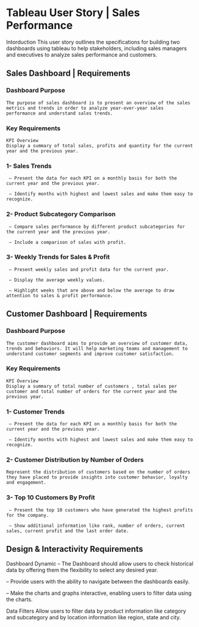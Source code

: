 # Tableau User Story | Sales Performance
Intorduction
This user story outlines the specifications for building two dashboards using tableau to help stakeholders, including sales managers and executives to analyze sales performance and customers. 

## Sales Dashboard | Requirements
  ### Dashboard Purpose
    The purpose of sales dashboard is to present an overview of the sales metrics and trends in order to analyze year-over-year sales performance and understand sales trends.
  
  ### Key Requirements
    KPI Overview
    Display a summary of total sales, profits and quantity for the current year and the previous year.
  
  ### 1- Sales Trends
     – Present the data for each KPI on a monthly basis for both the current year and the previous year.
  
     – Identify months with highest and lowest sales and make them easy to recognize.
  
  ### 2- Product Subcategory Comparison
     – Compare sales performance by different product subcategories for the current year and the previous year.
  
     – Include a comparison of sales with profit.
  
  ### 3- Weekly Trends for Sales & Profit
     – Present weekly sales and profit data for the current year.
  
     – Display the average weekly values.
  
     – Highlight weeks that are above and below the average to draw attention to sales & profit performance.

## Customer Dashboard | Requirements
  ### Dashboard Purpose
    The customer dashboard aims to provide an overview of customer data, trends and behaviors. It will help marketing teams and management to understand customer segments and improve customer satisfaction.
  
  ### Key Requirements
    KPI Overview
    Display a summary of total number of customers , total sales per customer and total number of orders for the current year and the previous year.
  
  ### 1- Customer Trends
     – Present the data for each KPI on a monthly basis for both the current year and the previous year.
    
     – Identify months with highest and lowest sales and make them easy to recognize.
  
  ### 2- Customer Distribution by Number of Orders
    Represent the distribution of customers based on the number of orders they have placed to provide insights into customer behavior, loyalty and engagement.
  
  ### 3- Top 10 Customers By Profit
     – Present the top 10 customers who have generated the highest profits for the company.
    
     – Show additional information like rank, number of orders, current sales, current profit and the last order date.

## Design & Interactivity Requirements
  Dashboard Dynamic
   – The Dashboard should allow users to check historical data by offering them the flexibility to select any desired year.
  
   – Provide users with the ability to navigate between the dashboards easily.
  
   – Make the charts and graphs interactive, enabling users to filter data using the charts.
  
  Data Filters
  Allow users to filter data by product information like category and subcategory and by location information like region, state and city.
